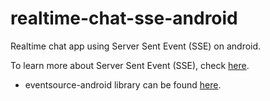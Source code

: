 # realtime-chat-sse-android
Realtime chat app using Server Sent Event (SSE) on android.

To learn more about Server Sent Event (SSE), check [here](https://www.w3schools.com/html/html5_serversentevents.asp).

- eventsource-android library can be found [here](https://github.com/tylerjroach/eventsource-android).
